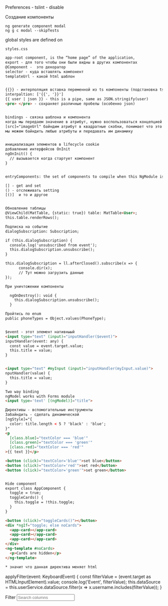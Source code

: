 Preferences - tslint - disable


Создание компоненты
```
ng generate component modal
ng g c modal --skipTests
```
global styles are defined on
```
styles.css
```
```html
app-root component, is the “home page” of the application,
export - для того чтобы они были видны в других компонентах
@Component -  это декоратор
selector - куда вставлять компонент
templateUrl - какой html шаблон


{{}} - интерполяция вставка переменной из ts компоненты (подстановка ts|js)
interpaltion: ['{{', '}}']
{{ user | json }} - this is a pipe, same as JSON.stringify(user)
<pre> </pre> - сохраняет различные пробелы (особенно json)


bindings - связка шаблона и компонента
когда мы передаем значение в атрибут, нужно воспользоваться концепцией binding
[src]="imageUrl" байндим атрибут в квадратные скобки, понимает что это значение динамической переменной
мы можем байндить любые атрибуты и передавать им динамику


инициализация элементов в lifecycle cookie 
добавление интерфейсов OnInit
ngOnInit() {
  // вызывается когда стартует компонент
}


entryComponents: the set of components to compile when this NgModule is defined, so that they can be dynamically loaded into the view

[] - get and set
() - отслеживать setting
[()]  и то и другое


Обновление таблицы
@ViewChild(MatTable, {static: true}) table: MatTable<User>;
this.table.renderRows();

Подписка на событие
dialogSubscription: Subscription;

if (this.dialogSubscription) {
  console.log('unsubscribed from event');
  this.dialogSubscription.unsubscribe();
}

this.dialogSubscription = ll.afterClosed().subscribe(x => {
      console.dir(x);
      // Тут можно загрузить данные
});

При уничтожении компоненты

  ngOnDestroy(): void {
    this.dialogSubscription.unsubscribe();
  }

Пройтись по enum
public phoneTypes = Object.values(PhoneType);


$event - этот элемент нативныый
<input type="text" (input)="inputHandler($event)">
inputHandler(event: any) {
  const value = event.target.value;
  this.title = value;
}


<input type="text" #myInput (input)="inputHandler(myInput.value)">
nputHandler(value) {
  this.title = value;
}

Two way binding
ngModel works with Forms module
<input type='text' [(ngModel)]="title">

Директивы - вспомогательные инструменты
Забайндить - сделать динамической  
[ngStyle]="{
  color: title.length < 5 ? 'black' : 'blue';
}"
<p
  [class.blue]="textColor === 'blue'"
  [class.green]="textColor === 'green'"
  [class.red]="textColor === 'red'"
>{{ text }}</p>

<button (click)="textColor='blue'">set blue</button>
<button (click)="textColor='red'">set red</button>
<button (click)="textColor='green'">set green</button>


Hide component
export class AppComponent {
  toggle = true;
  toggleCards() {
    this.toggle = !this.toggle;
  }
}

<button (click)="toggleCards()"></button>
<div *ngIf="toggle; else noCards">
  <app-card></app-card>
  <app-card></app-card>
  <app-card></app-card>
</div>
<ng-template #noCards>
  <p>Cards are hidden</p>
</ng-template>

* значит что данная директива меняет html
```

  applyFilter(event: KeyboardEvent) {
    const filterValue = (event.target as HTMLInputElement).value;
    console.log('Event', filterValue);
    this.dataSource = this.userService.dataSource.filter(x => x.username.includes(filterValue));
  }
  
  <mat-form-field appearance="standard">
  <mat-label>Filter</mat-label>
  <input matInput (keyup)="applyFilter($event)" placeholder="Search columns" #input>
</mat-form-field>
